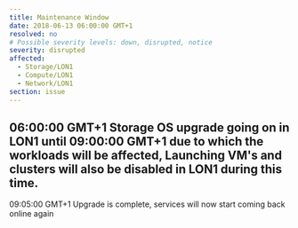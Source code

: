```yaml
---
title: Maintenance Window
date: 2018-06-13 06:00:00 GMT+1
resolved: no
# Possible severity levels: down, disrupted, notice
severity: disrupted
affected:
  - Storage/LON1
  - Compute/LON1
  - Network/LON1
section: issue
---
```

06:00:00 GMT+1
Storage OS upgrade going on in LON1 until 09:00:00 GMT+1 due to which the workloads will be affected, Launching VM's and clusters will also be disabled in LON1 during this time. 
---
09:05:00 GMT+1
Upgrade is complete, services will now start coming back online again
